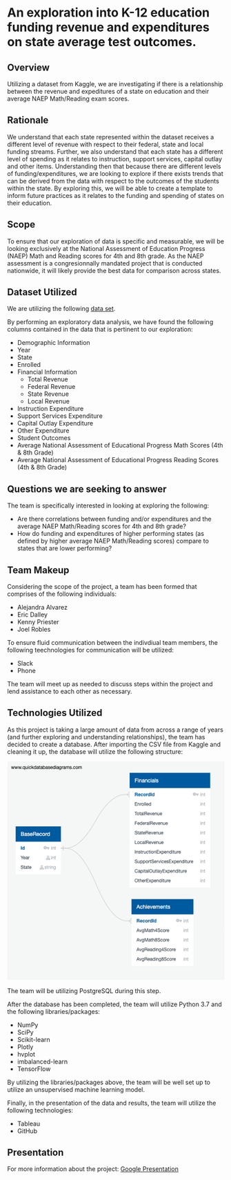 # An exploration into K-12 education funding revenue and expenditures on state average test outcomes.

## Overview

Utilizing a dataset from Kaggle, we are investigating if there is a relationship between the revenue and expeditures of a state on education and their average NAEP Math/Reading exam scores.  

## Rationale

We understand that each state represented within the dataset receives a different level of revenue with respect to their federal, state and local funding streams. Further, we also understand that each state has a different level of spending as it relates to instruction, support services, capital outlay and other items. Understanding then that because there are different levels of funding/expenditures, we are looking to explore if there exists trends that can be derived from the data with respect to the outcomes of the students within the state. By exploring this, we will be able to create a template to inform future practices as it relates to the funding and spending of states on their education. 

## Scope

To ensure that our exploration of data is specific and measurable, we will be looking exclusively at the National Assessment of Education Progress (NAEP) Math and Reading scores for 4th and 8th grade. As the NAEP assessment is a congresionnally mandated project that is conducted nationwide, it will likely provide the best data for comparison across states. 

## Dataset Utilized

We are utilizing the following [data set](https://www.kaggle.com/noriuk/us-education-datasets-unification-project).

By performing an exploratory data analysis, we have found the following columns contained in the data that is pertinent to our exploration: 

* Demographic Information
 * Year
 * State
 * Enrolled
* Financial Information
  * Total Revenue
   * Federal Revenue
   * State Revenue
   * Local Revenue
 * Instruction Expenditure
 * Support Services Expenditure
 * Capital Outlay Expenditure
 * Other Expenditure
* Student Outcomes
 * Average National Assessment of Educational Progress Math Scores (4th & 8th Grade)
 * Average National Assessment of Educational Progress Reading Scores (4th & 8th Grade)

## Questions we are seeking to answer

The team is specifically interested in looking at exploring the following:

* Are there correlations between funding and/or expenditures and the average NAEP Math/Reading scores for 4th and 8th grade?
* How do funding and expenditures of higher performing states (as defined by higher average NAEP Math/Reading scores) compare to states that are lower performing?

## Team Makeup

Considering the scope of the project, a team has been formed that comprises of the following individuals: 

* Alejandra Alvarez
* Eric Dalley
* Kenny Priester
* Joel Robles

To ensure fluid communication between the indivdiual team members, the following teechnologies for communication will be utilized:

* Slack
* Phone

The team will meet up as needed to discuss steps within the project and lend assistance to each other as necessary. 

## Technologies Utilized

As this project is taking a large amount of data from across a range of years (and further exploring and understanding relationships), the team has decided to create a database. After importing the CSV file from Kaggle and cleaning it up, the database will utilize the following structure:

![ERD](https://github.com/alecabrera27/US_Educational_Funding/blob/2c5d926815fdb3d2c888222079267cbc9b296c00/Resources/Images/ERD.png)

The team will be utilizing PostgreSQL during this step.

After the database has been completed, the team will utilize Python 3.7 and the following libraries/packages:

* NumPy
* SciPy
* Scikit-learn
* Plotly
* hvplot
* imbalanced-learn
* TensorFlow

By utilizing the libraries/packages above, the team will be well set up to utilize an unsupervised machine learning model. 

Finally, in the presentation of the data and results, the team will utilize the following technologies:

* Tableau
* GitHub

## Presentation

For more information about the project: [Google Presentation](https://docs.google.com/presentation/d/1d_G04I7wVxt63fc7vXfgrIN7g2eSGCPtO8QhitXe3w4/edit?usp=sharing)

